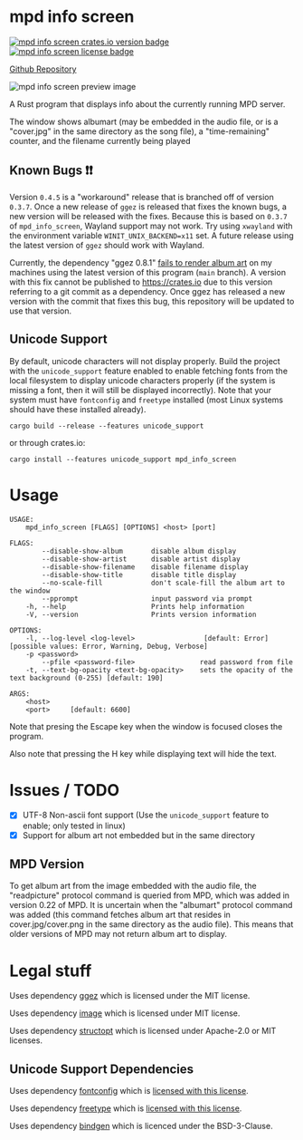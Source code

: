 # mpd info screen

[![mpd info screen crates.io version badge](https://img.shields.io/crates/v/mpd_info_screen)](https://crates.io/crates/mpd_info_screen)
[![mpd info screen license badge](https://img.shields.io/github/license/Stephen-Seo/mpd_info_screen)](https://choosealicense.com/licenses/mit/)

[Github Repository](https://github.com/Stephen-Seo/mpd_info_screen)

![mpd info screen preview image](https://git.seodisparate.com/stephenseo/mpd_info_screen/raw/branch/images/images/mpd_info_screen_preview_image.jpg)

A Rust program that displays info about the currently running MPD server.

The window shows albumart (may be embedded in the audio file, or is a "cover.jpg" in the same directory as the song file), a "time-remaining"
counter, and the filename currently being played

## Known Bugs ❗❗

Version `0.4.5` is a "workaround" release that is branched off of version
`0.3.7`. Once a new release of `ggez` is released that fixes the known bugs,
a new version will be released with the fixes. Because this is based on
`0.3.7` of `mpd_info_screen`, Wayland support may not work. Try using `xwayland`
with the environment variable `WINIT_UNIX_BACKEND=x11` set. A future release
using the latest version of `ggez` should work with Wayland.

Currently, the dependency "ggez 0.8.1"
[fails to render album art](https://github.com/Stephen-Seo/mpd_info_screen/issues/1)
on my machines using the latest version of this program (`main` branch). A
version with this fix cannot be published to https://crates.io due to this
version referring to a git commit as a dependency. Once ggez has released a new
version with the commit that fixes this bug, this repository will be updated to
use that version.

## Unicode Support

By default, unicode characters will not display properly. Build the project with
the `unicode_support` feature enabled to enable fetching fonts from the local
filesystem to display unicode characters properly (if the system is missing a
font, then it will still be displayed incorrectly). Note that your system must
have `fontconfig` and `freetype` installed (most Linux systems should have these
installed already).

    cargo build --release --features unicode_support

or through crates.io:

    cargo install --features unicode_support mpd_info_screen

# Usage


    USAGE:
        mpd_info_screen [FLAGS] [OPTIONS] <host> [port]
    
    FLAGS:
            --disable-show-album       disable album display
            --disable-show-artist      disable artist display
            --disable-show-filename    disable filename display
            --disable-show-title       disable title display
            --no-scale-fill            don't scale-fill the album art to the window
            --pprompt                  input password via prompt
        -h, --help                     Prints help information
        -V, --version                  Prints version information
    
    OPTIONS:
        -l, --log-level <log-level>                 [default: Error]  [possible values: Error, Warning, Debug, Verbose]
        -p <password>
            --pfile <password-file>                read password from file
        -t, --text-bg-opacity <text-bg-opacity>    sets the opacity of the text background (0-255) [default: 190]
    
    ARGS:
        <host>    
        <port>     [default: 6600]


Note that presing the Escape key when the window is focused closes the program.

Also note that pressing the H key while displaying text will hide the text.

# Issues / TODO

- [x] UTF-8 Non-ascii font support (Use the `unicode_support` feature to enable; only tested in linux)
- [x] Support for album art not embedded but in the same directory

## MPD Version

To get album art from the image embedded with the audio file, the "readpicture"
protocol command is queried from MPD, which was added in version 0.22 of MPD.
It is uncertain when the "albumart" protocol command was added (this command
fetches album art that resides in cover.jpg/cover.png in the same directory as
the audio file). This means that older versions of MPD may not return album art
to display.

# Legal stuff

Uses dependency [ggez](https://github.com/ggez/ggez) which is licensed under the
MIT license.

Uses dependency [image](https://crates.io/crates/image) which is licensed under
MIT license.

Uses dependency [structopt](https://crates.io/crates/structopt) which is
licensed under Apache-2.0 or MIT licenses.

## Unicode Support Dependencies

Uses dependency
[fontconfig](https://www.freedesktop.org/wiki/Software/fontconfig/) which is
[licensed with this license](https://www.freedesktop.org/software/fontconfig/fontconfig-devel/ln12.html).

Uses dependency [freetype](https://freetype.org) which is
[licensed with this license](https://freetype.org/license.html).

Uses dependency [bindgen](https://crates.io/crates/bindgen) which is licenced
under the BSD-3-Clause.
